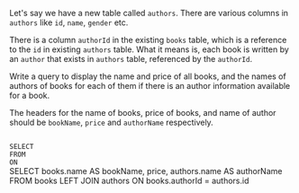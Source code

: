 Let's say we have a new table called `authors`. There are various columns in `authors` like `id`, `name`, `gender` etc.

There is a column `authorId` in the existing `books` table, which is a reference to the `id` in existing `authors` table. What it means is, each book is written by an `author` that exists in `authors` table, referenced by the `authorId`.

Write a query to display the name and price of all books, and the names of authors of books for each of them if there is an author information available for a book.

The headers for the name of books, price of books, and name of author should be `bookName`, `price` and `authorName` respectively.



<Editor lang="sql" dbName="students2-v3.db" type="exercise" focusTableBeforeRun="authors">
<code>
SELECT 
FROM
ON
</code>

<solution>
SELECT books.name AS bookName,
       price,
       authors.name AS authorName
FROM   books LEFT JOIN authors
ON     books.authorId = authors.id
</solution>
</Editor>